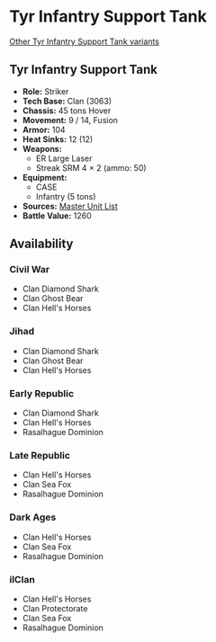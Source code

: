 # Tyr Infantry Support Tank 

[Other Tyr Infantry Support Tank variants](../tyr_infantry_support_tank.md) 

## Tyr Infantry Support Tank 

- **Role:** Striker 
- **Tech Base:** Clan (3063) 
- **Chassis:** 45 tons Hover 
- **Movement:** 9 / 14, Fusion 
- **Armor:** 104 
- **Heat Sinks:** 12 (12) 
- **Weapons:** 
  - ER Large Laser 
  - Streak SRM 4 × 2 (ammo: 50) 
- **Equipment:** 
  - CASE 
  - Infantry (5 tons) 
- **Sources:** [Master Unit List](http://masterunitlist.info/Unit/Details/5314) 
- **Battle Value:** 1260 

## Availability 

### Civil War 

- Clan Diamond Shark 
- Clan Ghost Bear 
- Clan Hell's Horses 

### Jihad 

- Clan Diamond Shark 
- Clan Ghost Bear 
- Clan Hell's Horses 

### Early Republic 

- Clan Diamond Shark 
- Clan Hell's Horses 
- Rasalhague Dominion 

### Late Republic 

- Clan Hell's Horses 
- Clan Sea Fox 
- Rasalhague Dominion 

### Dark Ages 

- Clan Hell's Horses 
- Clan Sea Fox 
- Rasalhague Dominion 

### ilClan 

- Clan Hell's Horses 
- Clan Protectorate 
- Clan Sea Fox 
- Rasalhague Dominion 

